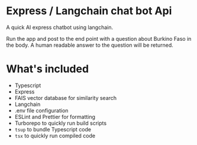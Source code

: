 # Express / Langchain chat bot Api
A quick AI express chatbot using langchain. 

Run the app and post to the end point with a question about Burkino Faso in the body.
A human readable answer to the question will be returned.

# What's included
- Typescript
- Express
- FAIS vector database for similarity search
- Langchain
- .env file configuration
- ESLint and Prettier for formatting
- Turborepo to quickly run build scripts
- `tsup` to bundle Typescript code
- `tsx` to quickly run compiled code
